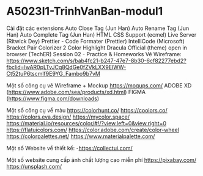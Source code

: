 # A5023I1-TrinhVanBan-modul1
Cài đặt các extensions
Auto Close Tag (Jun Han)
Auto Rename Tag (Jun Han)
Auto Complete Tag (Jun Han)
HTML CSS Support (ecmel)
Live Server (Ritwick Dey)
Prettier - Code Formater (Prettier)
IntelliCode (Microsoft)
Bracket Pair Colorizer 2
Color Highlight
Dracula Official (theme)
open in browser (TechER)
Session 02 - Practice & Homeworks
Vẽ Wireframe: https://www.sketch.com/s/bab4fc21-b247-47e7-8b30-6cf82277ebd2?fbclid=IwAR0pLTvJCq8QdGe0fZVkLXX9ElWW-Ct52tuP6tscmlf9E9YG_Fambo9b7vM

Một số công cụ vẽ Wireframe + Mockup https://moqups.com/ ADOBE XD (https://www.adobe.com/sea/products/xd.html) FIGMA (https://www.figma.com/downloads)

Một số công cụ về màu https://colorhunt.co/ https://coolors.co/ https://colors.eva.design/ https://mycolor.space/ https://material.io/resources/color/#!/?view.left=0&view.right=0 https://flatuicolors.com/ https://color.adobe.com/create/color-wheel https://colorpalettes.net/ https://www.materialpalette.com/

Một số Website về thiết kế: -https://collectui.com/

Một số website cung cấp ảnh chất lượng cao miễn phí https://pixabay.com/ https://unsplash.com/
